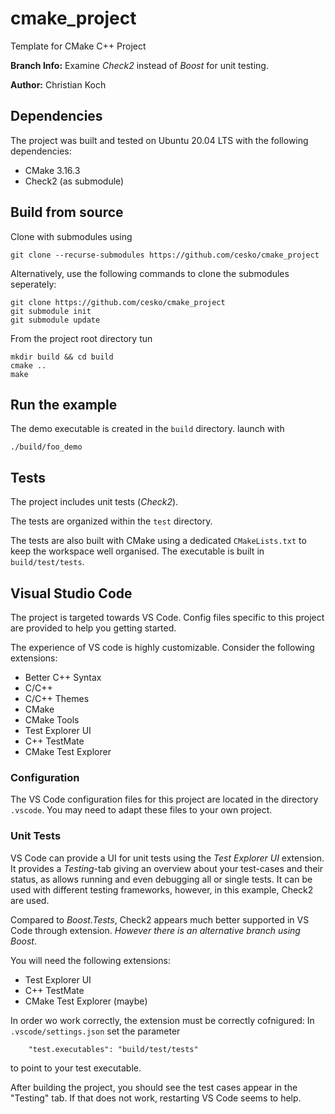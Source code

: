 cmake_project
=============

Template for CMake C++ Project

**Branch Info:** Examine *Check2* instead of *Boost* for unit testing.

**Author:** Christian Koch


Dependencies
------------

The project was built and tested on Ubuntu 20.04 LTS with the following dependencies:
 - CMake 3.16.3
 - Check2 (as submodule)
 

Build from source
-----------------

Clone with submodules using
```
git clone --recurse-submodules https://github.com/cesko/cmake_project
```

Alternatively, use the following commands to clone the submodules seperately:
```
git clone https://github.com/cesko/cmake_project
git submodule init
git submodule update
```

From the project root directory tun
```
mkdir build && cd build
cmake ..
make
```

Run the example
---------------
The demo executable is created in the `build` directory. launch with

```./build/foo_demo```

Tests
-----
The project includes unit tests (*Check2*).

The tests are organized within the `test` directory.

The tests are also built with CMake using a dedicated `CMakeLists.txt` to keep the workspace well organised. The executable is built in `build/test/tests`.

Visual Studio Code
------------------
The project is targeted towards VS Code. Config files specific to this project are provided to help you getting started. 

The experience of VS code is highly customizable. Consider the following extensions:
 - Better C++ Syntax
 - C/C++
 - C/C++ Themes
 - CMake
 - CMake Tools
 - Test Explorer UI
 - C++ TestMate
 - CMake Test Explorer

### Configuration
The VS Code configuration files for this project are located in the directory `.vscode`. You may need to adapt these files to your own project.

### Unit Tests

VS Code can provide a UI for unit tests using the *Test Explorer UI* extension. It provides a *Testing*-tab giving an overview about your test-cases and their status, as allows running and even debugging all or single tests. It can be used with different testing frameworks, however, in this example, Check2 are used. 

Compared to *Boost.Tests*, Check2 appears much better supported in VS Code through extension. *However there is an alternative branch using Boost*.

You will need the following extensions:
 - Test Explorer UI
 - C++ TestMate
 - CMake Test Explorer (maybe)

In order wo work correctly, the extension must be correctly cofnigured: In `.vscode/settings.json` set the parameter
```
    "test.executables": "build/test/tests"
```
to point to your test executable.

After building the project, you should see the test cases appear in the "Testing" tab. If that does not work, restarting VS Code seems to help. 










